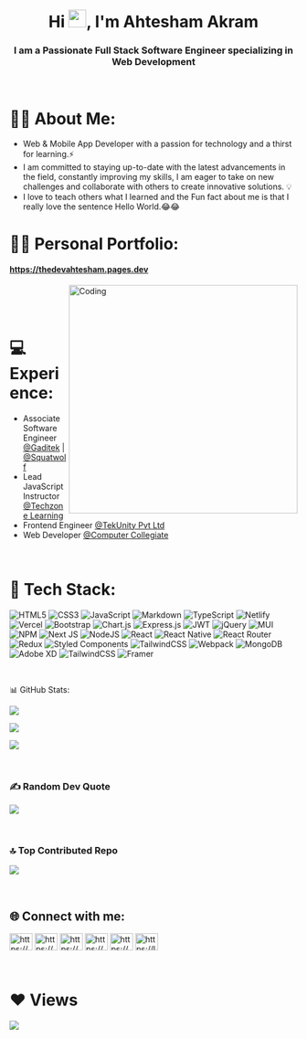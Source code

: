 <h1 align="center">Hi <img width=31 height=31 src="https://raw.githubusercontent.com/MartinHeinz/MartinHeinz/master/wave.gif" />, I'm Ahtesham Akram</h1>
<h3 align="center">I am a Passionate Full Stack Software Engineer specializing in Web Development</h3> <br>

# 🙋‍♂️ About Me:
<ul>
  <li>Web & Mobile App Developer with a passion for technology and a thirst for learning.⚡</li>
  <li>I am committed to staying up-to-date with the latest advancements in the field, constantly improving my skills, I am eager to take on new challenges and collaborate with others to create innovative solutions. 💡</li>
  <li>I love to teach others what I learned and the Fun fact about me is that I really love the sentence Hello World.😂😂</li>
</ul>

# 🧑‍💻 Personal Portfolio:
<a href="https://thedevahtesham.pages.dev/" target="_blank"><h4>https://thedevahtesham.pages.dev</h4></a>



<img align="right" alt="Coding" width="400" src="https://media.tenor.com/rePDfDWO3XoAAAAd/hacking.gif"> <br> <br> <br>

# 💻 Experience:
<ul>
  <li>Associate Software Engineer <a href="https://www.linkedin.com/company/gaditek/mycompany/">@Gaditek</a> | <a href="https://www.linkedin.com/company/squat-wolf/mycompany/">@Squatwolf</a> </li>
  <li>Lead JavaScript Instructor <a href="https://www.linkedin.com/company/tech-zone-education/?originalSubdomain=pk">@Techzone Learning</a> </li>
  <li>Frontend Engineer <a href="https://www.linkedin.com/company/tekunity-pvt-ltd/">@TekUnity Pvt Ltd</a> </li>
  <li>Web Developer <a href="https://www.linkedin.com/company/computer-collegiate/">@Computer Collegiate</a> </li>
  
</ul>

<br>

# 🚀 Tech Stack:
![HTML5](https://img.shields.io/badge/html5-%23E34F26.svg?style=for-the-badge&logo=html5&logoColor=white) ![CSS3](https://img.shields.io/badge/css3-%231572B6.svg?style=for-the-badge&logo=css3&logoColor=white) ![JavaScript](https://img.shields.io/badge/javascript-%23323330.svg?style=for-the-badge&logo=javascript&logoColor=%23F7DF1E) ![Markdown](https://img.shields.io/badge/markdown-%23000000.svg?style=for-the-badge&logo=markdown&logoColor=white) ![TypeScript](https://img.shields.io/badge/typescript-%23007ACC.svg?style=for-the-badge&logo=typescript&logoColor=white) ![Netlify](https://img.shields.io/badge/netlify-%23000000.svg?style=for-the-badge&logo=netlify&logoColor=#00C7B7) ![Vercel](https://img.shields.io/badge/vercel-%23000000.svg?style=for-the-badge&logo=vercel&logoColor=white) ![Bootstrap](https://img.shields.io/badge/bootstrap-%23563D7C.svg?style=for-the-badge&logo=bootstrap&logoColor=white) ![Chart.js](https://img.shields.io/badge/chart.js-F5788D.svg?style=for-the-badge&logo=chart.js&logoColor=white) ![Express.js](https://img.shields.io/badge/express.js-%23404d59.svg?style=for-the-badge&logo=express&logoColor=%2361DAFB) ![JWT](https://img.shields.io/badge/JWT-black?style=for-the-badge&logo=JSON%20web%20tokens) ![jQuery](https://img.shields.io/badge/jquery-%230769AD.svg?style=for-the-badge&logo=jquery&logoColor=white) ![MUI](https://img.shields.io/badge/MUI-%230081CB.svg?style=for-the-badge&logo=material-ui&logoColor=white) ![NPM](https://img.shields.io/badge/NPM-%23000000.svg?style=for-the-badge&logo=npm&logoColor=white) ![Next JS](https://img.shields.io/badge/Next-black?style=for-the-badge&logo=next.js&logoColor=white) ![NodeJS](https://img.shields.io/badge/node.js-6DA55F?style=for-the-badge&logo=node.js&logoColor=white) ![React](https://img.shields.io/badge/react-%2320232a.svg?style=for-the-badge&logo=react&logoColor=%2361DAFB) ![React Native](https://img.shields.io/badge/react_native-%2320232a.svg?style=for-the-badge&logo=react&logoColor=%2361DAFB) ![React Router](https://img.shields.io/badge/React_Router-CA4245?style=for-the-badge&logo=react-router&logoColor=white) ![Redux](https://img.shields.io/badge/redux-%23593d88.svg?style=for-the-badge&logo=redux&logoColor=white) ![Styled Components](https://img.shields.io/badge/styled--components-DB7093?style=for-the-badge&logo=styled-components&logoColor=white) ![TailwindCSS](https://img.shields.io/badge/tailwindcss-%2338B2AC.svg?style=for-the-badge&logo=tailwind-css&logoColor=white) ![Webpack](https://img.shields.io/badge/webpack-%238DD6F9.svg?style=for-the-badge&logo=webpack&logoColor=black) ![MongoDB](https://img.shields.io/badge/MongoDB-%234ea94b.svg?style=for-the-badge&logo=mongodb&logoColor=white) ![Adobe XD](https://img.shields.io/badge/Adobe%20XD-470137?style=for-the-badge&logo=Adobe%20XD&logoColor=#FF61F6) ![TailwindCSS](https://img.shields.io/badge/tailwindcss-%2338B2AC.svg?style=for-the-badge&logo=tailwind-css&logoColor=white) ![Framer](https://img.shields.io/badge/Framer-black?style=for-the-badge&logo=framer&logoColor=blue)

<br>

📊 GitHub Stats:

![](https://github-readme-stats.vercel.app/api?username=devahtesham&theme=radical&hide_border=false&include_all_commits=true&count_private=true) <br>

![](https://github-readme-streak-stats.herokuapp.com/?user=devahtesham&theme=radical&hide_border=false) <br>

![](https://github-readme-stats.vercel.app/api/top-langs/?username=devahtesham&theme=radical&hide_border=false&include_all_commits=true&count_private=true&layout=compact)

<br>

### ✍️ Random Dev Quote
![](https://quotes-github-readme.vercel.app/api?type=horizontal&theme=radical)

<br>

### 🔝 Top Contributed Repo
![](https://github-contributor-stats.vercel.app/api?username=devahtesham&limit=5&theme=dark&combine_all_yearly_contributions=true)

<br>

## 🌐 Connect with me:
<p align="left">
<a href="https://linkedin.com/in/ahtesham-akram-678628222/" target="blank"><img align="center" src="https://raw.githubusercontent.com/rahuldkjain/github-profile-readme-generator/master/src/images/icons/Social/linked-in-alt.svg" alt="https://www.linkedin.com/in/ahtesham-akram-678628222/" height="30" width="40" /></a>
<a href="https://www.facebook.com/ahteshamakram3301/" target="blank"><img align="center" src="https://raw.githubusercontent.com/rahuldkjain/github-profile-readme-generator/master/src/images/icons/Social/facebook.svg" alt="https://www.facebook.com/ahteshamakram3301/" height="30" width="40" /></a>
<a href="https://www.instagram.com/ahti_3301/" target="blank"><img align="center" src="https://raw.githubusercontent.com/rahuldkjain/github-profile-readme-generator/master/src/images/icons/Social/instagram.svg" alt="https://www.instagram.com/ahti_3301/" height="30" width="40" /></a>
<a href="https://youtube.com/@CodewithAhtesham-qz9yg" target="blank"><img align="center" src="https://raw.githubusercontent.com/rahuldkjain/github-profile-readme-generator/master/src/images/icons/Social/youtube.svg" alt="https://www.youtube.com/channel/ucqym3qaum8bpupjgyqpyg6g" height="30" width="40" /></a>
<a href="https://www.hackerrank.com/ahte02254" target="blank"><img align="center" src="https://raw.githubusercontent.com/rahuldkjain/github-profile-readme-generator/master/src/images/icons/Social/hackerrank.svg" alt="https://www.hackerrank.com/ahte02254" height="30" width="40" /></a>
<a href="https://leetcode.com/devahtesham/" target="blank"><img align="center" src="https://raw.githubusercontent.com/rahuldkjain/github-profile-readme-generator/master/src/images/icons/Social/leet-code.svg" alt="https://leetcode.com/devahtesham/" height="30" width="40" /></a>
</p>

<br>

# ❤ Views

[![](https://visitcount.itsvg.in/api?id=devahtesham&icon=0&color=0)](https://visitcount.itsvg.in)

<!-- Proudly created with GPRM ( https://gprm.itsvg.in ) -->

